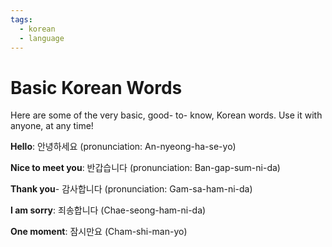 ```yaml
---
tags:
  - korean
  - language
---
```


# Basic Korean Words

Here are some of the very basic, good- to- know, Korean words.
Use it with anyone, at any time!

**Hello**: 안녕하세요 (pronunciation:  An-nyeong-ha-se-yo)

**Nice to meet you**: 반갑습니다 (pronunciation:  Ban-gap-sum-ni-da)

**Thank you**- 감사합니다 (pronunciation:  Gam-sa-ham-ni-da)

**I am sorry**: 죄송합니다 (Chae-seong-ham-ni-da)

**One moment**: 잠시만요 (Cham-shi-man-yo)